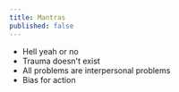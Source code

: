 ```yaml
---
title: Mantras
published: false
---
```


- Hell yeah or no
- Trauma doesn't exist
- All problems are interpersonal problems 
- Bias for action